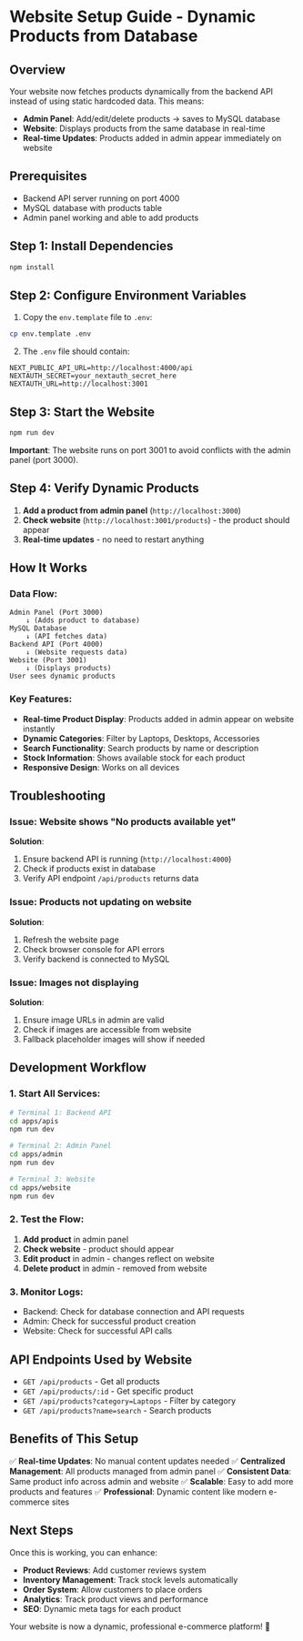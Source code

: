 # Website Setup Guide - Dynamic Products from Database

## Overview
Your website now fetches products dynamically from the backend API instead of using static hardcoded data. This means:
- **Admin Panel**: Add/edit/delete products → saves to MySQL database
- **Website**: Displays products from the same database in real-time
- **Real-time Updates**: Products added in admin appear immediately on website

## Prerequisites
- Backend API server running on port 4000
- MySQL database with products table
- Admin panel working and able to add products

## Step 1: Install Dependencies
```bash
npm install
```

## Step 2: Configure Environment Variables
1. Copy the `env.template` file to `.env`:
```bash
cp env.template .env
```

2. The `.env` file should contain:
```env
NEXT_PUBLIC_API_URL=http://localhost:4000/api
NEXTAUTH_SECRET=your_nextauth_secret_here
NEXTAUTH_URL=http://localhost:3001
```

## Step 3: Start the Website
```bash
npm run dev
```

**Important**: The website runs on port 3001 to avoid conflicts with the admin panel (port 3000).

## Step 4: Verify Dynamic Products
1. **Add a product from admin panel** (`http://localhost:3000`)
2. **Check website** (`http://localhost:3001/products`) - the product should appear
3. **Real-time updates** - no need to restart anything

## How It Works

### Data Flow:
```
Admin Panel (Port 3000)
    ↓ (Adds product to database)
MySQL Database
    ↓ (API fetches data)
Backend API (Port 4000)
    ↓ (Website requests data)
Website (Port 3001)
    ↓ (Displays products)
User sees dynamic products
```

### Key Features:
- **Real-time Product Display**: Products added in admin appear on website instantly
- **Dynamic Categories**: Filter by Laptops, Desktops, Accessories
- **Search Functionality**: Search products by name or description
- **Stock Information**: Shows available stock for each product
- **Responsive Design**: Works on all devices

## Troubleshooting

### Issue: Website shows "No products available yet"
**Solution**: 
1. Ensure backend API is running (`http://localhost:4000`)
2. Check if products exist in database
3. Verify API endpoint `/api/products` returns data

### Issue: Products not updating on website
**Solution**:
1. Refresh the website page
2. Check browser console for API errors
3. Verify backend is connected to MySQL

### Issue: Images not displaying
**Solution**:
1. Ensure image URLs in admin are valid
2. Check if images are accessible from website
3. Fallback placeholder images will show if needed

## Development Workflow

### 1. Start All Services:
```bash
# Terminal 1: Backend API
cd apps/apis
npm run dev

# Terminal 2: Admin Panel
cd apps/admin
npm run dev

# Terminal 3: Website
cd apps/website
npm run dev
```

### 2. Test the Flow:
1. **Add product** in admin panel
2. **Check website** - product should appear
3. **Edit product** in admin - changes reflect on website
4. **Delete product** in admin - removed from website

### 3. Monitor Logs:
- Backend: Check for database connection and API requests
- Admin: Check for successful product creation
- Website: Check for successful API calls

## API Endpoints Used by Website

- `GET /api/products` - Get all products
- `GET /api/products/:id` - Get specific product
- `GET /api/products?category=Laptops` - Filter by category
- `GET /api/products?name=search` - Search products

## Benefits of This Setup

✅ **Real-time Updates**: No manual content updates needed
✅ **Centralized Management**: All products managed from admin panel
✅ **Consistent Data**: Same product info across admin and website
✅ **Scalable**: Easy to add more products and features
✅ **Professional**: Dynamic content like modern e-commerce sites

## Next Steps

Once this is working, you can enhance:
- **Product Reviews**: Add customer reviews system
- **Inventory Management**: Track stock levels automatically
- **Order System**: Allow customers to place orders
- **Analytics**: Track product views and performance
- **SEO**: Dynamic meta tags for each product

Your website is now a dynamic, professional e-commerce platform! 🚀
